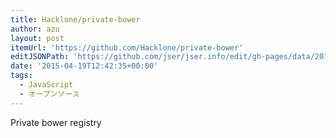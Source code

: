 ```yaml
---
title: Hacklone/private-bower
author: azu
layout: post
itemUrl: 'https://github.com/Hacklone/private-bower'
editJSONPath: 'https://github.com/jser/jser.info/edit/gh-pages/data/2015/04/index.json'
date: '2015-04-19T12:42:35+00:00'
tags:
  - JavaScript
  - オープンソース
---
```

Private bower registry
